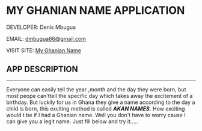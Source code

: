 # MY GHANIAN NAME APPLICATION

DEVELOPER: Denis Mbugua

EMAIL: dmbugua66@gmail.com

VISIT SITE: [My Ghanian Name]( https://dynamodenis.github.io/Ghanian-Name/)

## APP DESCRIPTION

---

Everyone can easily tell the year ,month and the day they were born, but most peope can'ttell the specific day which takes away the excitement of a birthday. But luckily for us in Ghana they give a name according to the day a child is born, this exciting method is called ***AKAN NAMES.***  How exciting would t be if I had a Ghanian name. Well you don't have to worry cause I can give you a legit name. Just fill below and try it.....


